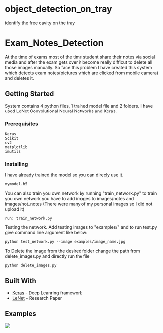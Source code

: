 # object_detection_on_tray
identify the free cavity on the tray 

# Exam_Notes_Detection

At the time of exams most of the time student share their notes via social media and after the exam gets over it become really difficut to delete all those images manually. So face this problem I have created this system which detects exam notes(pictures which are clicked from mobile camera) and deletes it.


## Getting Started

System contains 4 python files, 1 trained model file and 2 folders. 
I have used LeNet Convolutional Neural Networks and Keras.

### Prerequisites
```
Keras
Scikit
cv2
matplotlib
imutils
```

### Installing
I have already trained the model so you can direcly use it.
```
mymodel.h5
```
You can also train you own network by running "train_network.py"
to train you own network you have to add images to images/notes and images/not_notes (There were many of my personal images so I did not upload it)
```
run: train_network.py
```
Testing the network. Add testing images to "examples/" and to run test.py give command line argument like below:
```
python test_network.py --image examples/image_name.jpg
```
To Delete the image from the desired folder change the path from delete_images.py and directly run the file
```
python delete_images.py
```

## Built With

* [Keras](https://keras.io/) - Deep Leanring framework
* [LeNet](http://yann.lecun.com/exdb/publis/pdf/lecun-01a.pdf/) - Research Paper

## Examples
<img src="[https://github.com/milanchodavadiya19/Exam_Notes_Detection/blob/main/test1.JPG](https://github.com/milanchodavadiya19/object_detection_on_tray-main/blob/main/freecavity/detected_result/8RKATQZ-detected-boxes.jpg)https://github.com/milanchodavadiya19/object_detection_on_tray-main/blob/main/freecavity/detected_result/8RKATQZ-detected-boxes.jpg">
<!-- <img src="https://github.com/milanchodavadiya19/Exam_Notes_Detection/blob/main/test2.JPG"> -->


